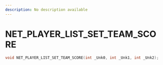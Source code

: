 ```yaml
---
description: No description available 
---
```


# NET_PLAYER_LIST_SET_TEAM_SCORE

```cpp
void NET_PLAYER_LIST_SET_TEAM_SCORE(int _Unk0, int _Unk1, int _Unk2);
```